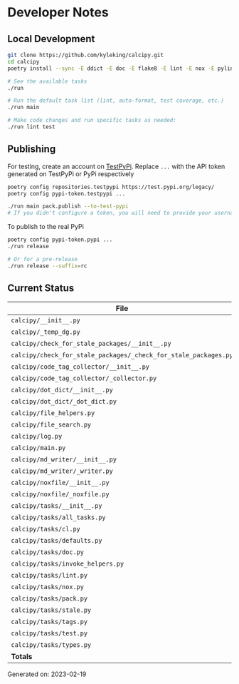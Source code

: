 # Developer Notes

## Local Development

```sh
git clone https://github.com/kyleking/calcipy.git
cd calcipy
poetry install --sync -E ddict -E doc -E flake8 -E lint -E nox -E pylint -E stale -E tags -E test -E types

# See the available tasks
./run

# Run the default task list (lint, auto-format, test coverage, etc.)
./run main

# Make code changes and run specific tasks as needed:
./run lint test
```

## Publishing

For testing, create an account on [TestPyPi](https://test.pypi.org/legacy/). Replace `...` with the API token generated on TestPyPi or PyPi respectively

```sh
poetry config repositories.testpypi https://test.pypi.org/legacy/
poetry config pypi-token.testpypi ...

./run main pack.publish --to-test-pypi
# If you didn't configure a token, you will need to provide your username and password to publish
```

To publish to the real PyPi

```sh
poetry config pypi-token.pypi ...
./run release

# Or for a pre-release
./run release --suffix=rc
```

## Current Status

<!-- {cts} COVERAGE -->
| File                                                            |   Statements |   Missing |   Excluded | Coverage   |
|-----------------------------------------------------------------|--------------|-----------|------------|------------|
| `calcipy/__init__.py`                                           |            2 |         0 |          0 | 100.0%     |
| `calcipy/_temp_dg.py`                                           |            9 |         9 |          0 | 0.0%       |
| `calcipy/check_for_stale_packages/__init__.py`                  |            1 |         1 |          0 | 0.0%       |
| `calcipy/check_for_stale_packages/_check_for_stale_packages.py` |          113 |       113 |          0 | 0.0%       |
| `calcipy/code_tag_collector/__init__.py`                        |            1 |         1 |          0 | 0.0%       |
| `calcipy/code_tag_collector/_collector.py`                      |          127 |       127 |          0 | 0.0%       |
| `calcipy/dot_dict/__init__.py`                                  |            4 |         4 |          0 | 0.0%       |
| `calcipy/dot_dict/_dot_dict.py`                                 |            8 |         8 |          0 | 0.0%       |
| `calcipy/file_helpers.py`                                       |          116 |        53 |          6 | 54.3%      |
| `calcipy/file_search.py`                                        |           36 |        36 |          2 | 0.0%       |
| `calcipy/log.py`                                                |            2 |         0 |          0 | 100.0%     |
| `calcipy/main.py`                                               |            7 |         7 |          0 | 0.0%       |
| `calcipy/md_writer/__init__.py`                                 |            4 |         4 |          0 | 0.0%       |
| `calcipy/md_writer/_writer.py`                                  |           95 |        95 |          0 | 0.0%       |
| `calcipy/noxfile/__init__.py`                                   |            4 |         4 |          0 | 0.0%       |
| `calcipy/noxfile/_noxfile.py`                                   |           73 |        73 |          2 | 0.0%       |
| `calcipy/tasks/__init__.py`                                     |            0 |         0 |          0 | 100.0%     |
| `calcipy/tasks/all_tasks.py`                                    |           43 |        43 |          0 | 0.0%       |
| `calcipy/tasks/cl.py`                                           |           28 |        28 |          0 | 0.0%       |
| `calcipy/tasks/defaults.py`                                     |            9 |         3 |          0 | 66.7%      |
| `calcipy/tasks/doc.py`                                          |           37 |        37 |          5 | 0.0%       |
| `calcipy/tasks/invoke_helpers.py`                               |           10 |         1 |          0 | 90.0%      |
| `calcipy/tasks/lint.py`                                         |           50 |        50 |          0 | 0.0%       |
| `calcipy/tasks/nox.py`                                          |            8 |         8 |          0 | 0.0%       |
| `calcipy/tasks/pack.py`                                         |           26 |        26 |          0 | 0.0%       |
| `calcipy/tasks/stale.py`                                        |            7 |         7 |          0 | 0.0%       |
| `calcipy/tasks/tags.py`                                         |           14 |        14 |          0 | 0.0%       |
| `calcipy/tasks/test.py`                                         |           35 |         0 |          2 | 100.0%     |
| `calcipy/tasks/types.py`                                        |           15 |         0 |          0 | 100.0%     |
| **Totals**                                                      |          884 |       752 |         17 | 14.9%      |

Generated on: 2023-02-19
<!-- {cte} -->

